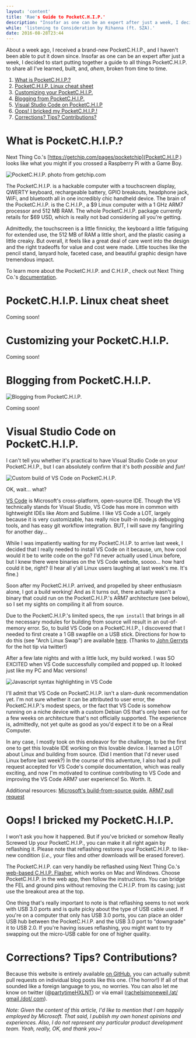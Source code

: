 ```yaml
---
layout: 'content'
title: 'Rae's Guide to PocketC.H.I.P.'
description: "Insofar as one can be an expert after just a week, I decided to start putting together a guide to all things PocketC.H.I.P. to share all I've learned, built, and, ahem, broken from time to time."
while: 'listening to Consideration by Rihanna (ft. SZA).'
date: 2016-08-28T23:44
---
```


About a week ago, I received a brand-new PocketC.H.I.P., and I haven't been able to put it down since. Insofar as one can be an expert after just a week, I decided to start putting together a guide to all things PocketC.H.I.P. to share all I've learned, built, and, *ahem*, broken from time to time.

1. [What is PocketC.H.I.P.?](#what-is-pocketchip)
2. [PocketC.H.I.P. Linux cheat sheet](#pocketchip-linux-cheat-sheet)
3. [Customizing your PocketC.H.I.P.](#customizing-your-pocketchip)
4. [Blogging from PocketC.H.I.P.](#blogging-from-pocketchip)
5. [Visual Studio Code on PocketC.H.I.P](#visual-studio-code-on-pocketchip)
6. [Oops! I bricked my PocketC.H.I.P.!](#oops-i-bricked-my-pocketchip)
7. [Corrections? Tips? Contributions?](#corrections-tips-contributions) 

# What is PocketC.H.I.P.?

Next Thing Co.'s [https://getchip.com/pages/pocketchip](PocketC.H.I.P.) looks like what you might if you crossed a Raspberry Pi with a Game Boy. 

![PocketC.H.I.P. photo from getchip.com](img/pocket.jpg)

The PocketC.H.I.P. is a hackable computer with a touchscreen display, QWERTY keyboard, rechargeable battery, GPIO breakouts, headphone jack, WiFi, and bluetooth all in one incredibly chic handheld device. The brain of the PocketC.H.I.P. is the C.H.I.P., a $9 Linux computer with a 1 GHz ARM7 processor and 512 MB RAM. The whole PocketC.H.I.P. package currently retails for $69 USD, which is really not bad considering all you're getting.

Admittedly, the touchscreen is a little finnicky, the keyboard a little fatiguing for extended use, the 512 MB of RAM a little short, and the plastic casing a little creaky. But overall, it feels like a great deal of care went into the design and the right tradeoffs for value and cost were made. Little touches like the pencil stand, lanyard hole, faceted case, and beautiful graphic design have tremendous impact.

To learn more about the PocketC.H.I.P. and C.H.I.P., check out Next Thing Co.'s [documentation](http://docs.getchip.com/).

# PocketC.H.I.P. Linux cheat sheet

Coming soon!

# Customizing your PocketC.H.I.P.

Coming soon!

# Blogging from PocketC.H.I.P.

![Blogging from PocketC.H.I.P.](img/blogging.jpg)

Coming soon!

# Visual Studio Code on PocketC.H.I.P.

I can't tell you whether it's practical to have Visual Studio Code on your PocketC.H.I.P., but I can absolutely confirm that it's both *possible* and *fun!*

![Custom build of VS Code on PocketC.H.I.P.](img/vscode2.jpg)

OK, wait... what?

[VS Code](http://code.visualstudio.com) is Microsoft's cross-platform, open-source IDE. Though the VS technically stands for Visual Studio, VS Code has more in common with lightweight IDEs like Atom and Sublime. I like VS Code a LOT, largely because it is very customizable, has really nice built-in node.js debugging tools, and has easy git workflow integration. BUT, I will save my fangirling for another day...

While I was impatiently waiting for my PocketC.H.I.P. to arrive last week, I decided that I really needed to install VS Code on it because, um, how cool would it be to write code on the go? I'd never actually used Linux before, but I knew there were binaries on the VS Code website, soooo... how hard could it be, right? (I hear all y'all Linux users laughing at last week's me. It's fine.)

Soon after my PocketC.H.I.P. arrived, and propelled by sheer enthusiasm alone, I got a build working! And as it turns out, there actually wasn't a binary that could run on the PocketC.H.I.P.'s ARM7 architecture (see below), so I set my sights on compiling it all from source.

Due to the PocketC.H.I.P.'s limited specs, the `npm install` that brings in all the necessary modules for building from source will result in an out-of-memory error. So, to build VS Code on a PocketC.H.I.P., I discovered that I needed to first create a 1 GB swapfile on a USB stick. Directions for how to do this (see "Arch Linux Swap") are available [here](http://raspberrypimaker.com/adding-swap-to-the-raspberrypi/). (Thanks to [John Gerryts](https://twitter.com/phonikg) for the hot tip via twitter!) 

After a few late nights and with a little luck, my build worked. I was SO EXCITED when VS Code successfully compiled and popped up. It looked just like my PC and Mac versions! 

![Javascript syntax highlighting in VS Code](img/pocketjavascript.jpg)

I'll admit that VS Code on PocketC.H.I.P. isn't a slam-dunk recommendation yet. I'm not sure whether it can be attributed to user error, the PocketC.H.I.P.'s modest specs, or the fact that VS Code is somehow running on a niche device with a custom Debian OS that's only been out for a few weeks on architecture that's not officially supported. The experience is, admittedly, not yet quite as good as you'd expect it to be on a Real Computer.

In any case, I mostly took on this endeavor for the challenge, to be the first one to get this lovable IDE working on this lovable device. I learned a LOT about Linux and building from source. (Did I mention that I'd never used Linux before last week?) In the course of this adventure, I also had a pull request accepted for VS Code's compile documentation, which was really exciting, and now I'm motivated to continue contributing to VS Code and improving the VS Code ARM7 user experience! So. Worth. It.

Additional resources: [Microsoft's build-from-source guide](https://github.com/Microsoft/vscode/wiki/How-to-Contribute#build-and-run-from-source), [ARM7 pull request](https://github.com/Microsoft/vscode/pull/10923)

# Oops! I bricked my PocketC.H.I.P.

I won't ask you how it happened. But if you've bricked or somehow Really Screwed Up your PocketC.H.I.P., you can make it all right again by reflashing it. Please note that reflashing restores your PocketC.H.I.P. to like-new condition (*i.e.,* your files and other downloads will be erased forever).

The PocketC.H.I.P. can very handily be reflashed using Next Thing Co.'s [web-based C.H.I.P. Flasher](http://flash.getchip.com/), which works on Mac and Windows. Choose PocketC.H.I.P. in the web app, then follow the instructions. You can bridge the FEL and ground pins without removing the C.H.I.P. from its casing; just use the breakout area at the top.

One thing that's really important to note is that reflashing seems to not work with USB 3.0 ports and is quite picky about the type of USB cable used. If you're on a computer that only has USB 3.0 ports, you can place an older USB hub between the PocketC.H.I.P. and the USB 3.0 port to "downgrade" it to USB 2.0. If you're having issues reflashing, you might want to try swapping out the micro-USB cable for one of higher quality.

# Corrections? Tips? Contributions?

Because this website is entirely available [on GitHub](https://github.com/hxlnt/nobadmemories.com/tree/master/src/render/posts), you can actually submit pull requests on individual blog posts like this one. (The horror!) If all of that sounded like a foreign language to you, no worries. You can also let me know on twitter ([@partytimeHXLNT](http://www.twitter.com/partytimehxlnt)) or via email ([rachelsimoneweil /at/ gmail /dot/ com](mailto:rachelsimoneweil@gmail.com)).

*Note: Given the content of this article, I'd like to mention that I am happily employed by Microsoft. That said, I publish my own honest opinions and experiences. Also, I do not represent any particular product development team. Yeah, really, OK, and thank you~!*
